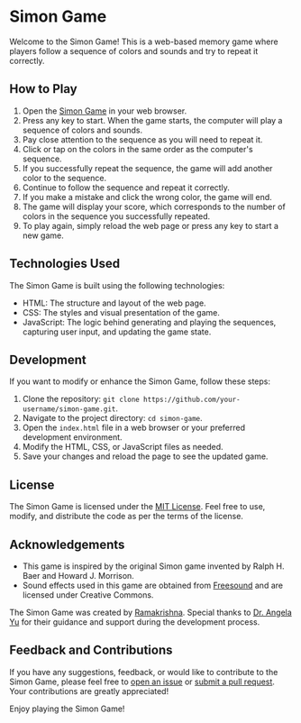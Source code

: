 # Simon Game

Welcome to the Simon Game! This is a web-based memory game where players follow a sequence of colors and sounds and try to repeat it correctly.

## How to Play

1. Open the [Simon Game](https://sramakrishnaa.github.io/Simon-Game/) in your web browser.
2. Press any key to start. When the game starts, the computer will play a sequence of colors and sounds.
3. Pay close attention to the sequence as you will need to repeat it.
4. Click or tap on the colors in the same order as the computer's sequence.
5. If you successfully repeat the sequence, the game will add another color to the sequence.
6. Continue to follow the sequence and repeat it correctly.
7. If you make a mistake and click the wrong color, the game will end.
8. The game will display your score, which corresponds to the number of colors in the sequence you successfully repeated.
9. To play again, simply reload the web page or press any key to start a new game.

## Technologies Used

The Simon Game is built using the following technologies:

- HTML: The structure and layout of the web page.
- CSS: The styles and visual presentation of the game.
- JavaScript: The logic behind generating and playing the sequences, capturing user input, and updating the game state.

## Development

If you want to modify or enhance the Simon Game, follow these steps:

1. Clone the repository: `git clone https://github.com/your-username/simon-game.git`.
2. Navigate to the project directory: `cd simon-game`.
3. Open the `index.html` file in a web browser or your preferred development environment.
4. Modify the HTML, CSS, or JavaScript files as needed.
5. Save your changes and reload the page to see the updated game.

## License

The Simon Game is licensed under the [MIT License](https://opensource.org/licenses/MIT). Feel free to use, modify, and distribute the code as per the terms of the license.

## Acknowledgements
- This game is inspired by the original Simon game invented by Ralph H. Baer and Howard J. Morrison.
- Sound effects used in this game are obtained from [Freesound](https://freesound.org/) and are licensed under Creative Commons.

The Simon Game was created by [Ramakrishna](https://github.com/sramakrishnaa). Special thanks to [Dr. Angela Yu](https://github.com/angelabauer) for their guidance and support during the development process.

## Feedback and Contributions

If you have any suggestions, feedback, or would like to contribute to the Simon Game, please feel free to [open an issue](https://github.com/your-username/simon-game/issues) or [submit a pull request](https://github.com/your-username/simon-game/pulls). Your contributions are greatly appreciated!

Enjoy playing the Simon Game!
